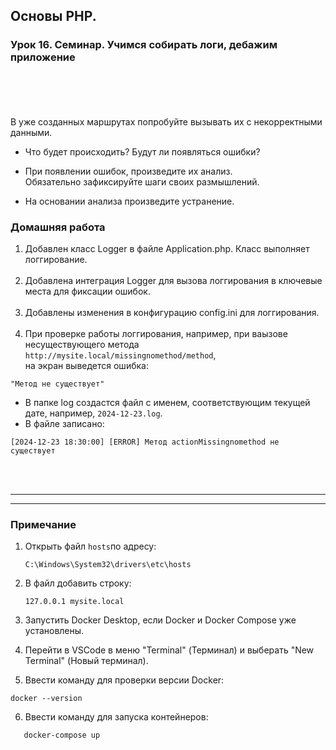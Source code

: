 ## Основы PHP.
### Урок 16. Семинар. Учимся собирать логи, дебажим приложение
<br>
<br>
<br>
<br>
В уже созданных маршрутах попробуйте вызывать их с некорректными данными. <br>

- Что будет происходить? Будут ли появляться ошибки?
  <br>

- При появлении ошибок, произведите их анализ.  <br>
  Обязательно зафиксируйте шаги своих размышлений.
  <br>

- На основании анализа произведите устранение. <br>

### Домашняя работа

1. Добавлен класс Logger в файле Application.php. Класс выполняет логгирование. <br><br>
2. Добавлена интеграция Logger для вызова логгирования в ключевые места для фиксации ошибок. <br><br>
3. Добавлены изменения в конфигурацию config.ini для логгирования. <br><br>
4. При проверке работы логгирования, например, при ваызове несуществующего метода ```http://mysite.local/missingnomethod/method```,<br>
   на экран выведется ошибка: 

```
"Метод не существует" 
```
   - В папке log создастся файл с именем, соответствующим текущей дате, например, ```2024-12-23.log```.
   - В файле записано:

```
[2024-12-23 18:30:00] [ERROR] Метод actionMissingnomethod не существует
```
<br>
<br>
<hr>
<hr>

### Примечание

1. Открыть файл `hosts`по адресу:
   ```
   C:\Windows\System32\drivers\etc\hosts
   ```
2. В файл добавить строку:
   ```
   127.0.0.1 mysite.local
   ```

3.  Запустить Docker Desktop, если Docker и Docker Compose уже установлены.


4. Перейти в VSCode в меню "Terminal" (Терминал) и выберать "New Terminal" (Новый терминал).
   
5. Ввести команду для проверки версии Docker:   
  
```
docker --version
```

6. Ввести команду для запуска контейнеров:

```   
   docker-compose up
```